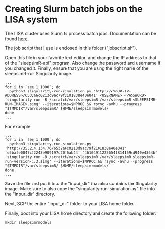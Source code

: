 # Creating Slurm batch jobs on the LISA system

The LISA cluster uses Slurm to process batch jobs. Documentation can be found [here](https://userinfo.surfsara.nl/systems/lisa/user-guide/creating-and-running-jobs#example-job-scripts).

The job script that I use is enclosed in this folder ("jobscript.sh"). 

Open this file in your favorite text editor, and change the IP address to that of the "sleepsimR-api" program. Also change the password and username if you changed it. Finally, ensure that you are using the right name of the sleepsimR-run Singularity image. 

```shell
...
for i in `seq 1 1000`; do
  python3 singularity-run-simulation.py 'http://<YOUR-IP-ADDRESS>/6532a6c0213d9ac79f2101838e40e041' <USERNAME> <PASSWORD> 'singularity run -B /scratch/var/sleepsimR:/var/sleepsimR <SLEEPSIMR-RUN-IMAGE>.simg' --iterations=$NPROC && rsync -avhu --progress "$TMPDIR"/var/sleepsimR/ $HOME/sleepsimrmodels/
done
...
```

For example:

```shell
...
for i in `seq 1 1000`; do
  python3 singularity-run-simulation.py 'http://35.214.134.76/6532a6c0213d9ac79f2101838e40e041' 'e5bafe0847c32243e909197c20f6ab44' '46104911225654f814159cd940e4364b' 'singularity run -B /scratch/var/sleepsimR:/var/sleepsimR sleepsimR-run-version-1.3.simg' --iterations=$NPROC && rsync -avhu --progress "$TMPDIR"/var/sleepsimR/ $HOME/sleepsimrmodels/
done
...
```

Save the file and put it into the "input_dir" that also contains the Singularity image. Make sure to also copy the "singularity-run-simulation.py" file into the "inpur_dir" directory.

Next, SCP the entire "input_dir" folder to your LISA home folder.

Finally, boot into your LISA home directory and create the following folder:

```shell
mkdir sleepsimrmodels
```
